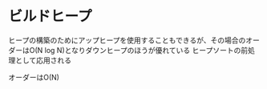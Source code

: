# ビルドヒープ
ヒープの構築のためにアップヒープを使用することもできるが、その場合のオーダーはO(N log N)となりダウンヒープのほうが優れている
ヒープソートの前処理として応用される

オーダーはO(N)
